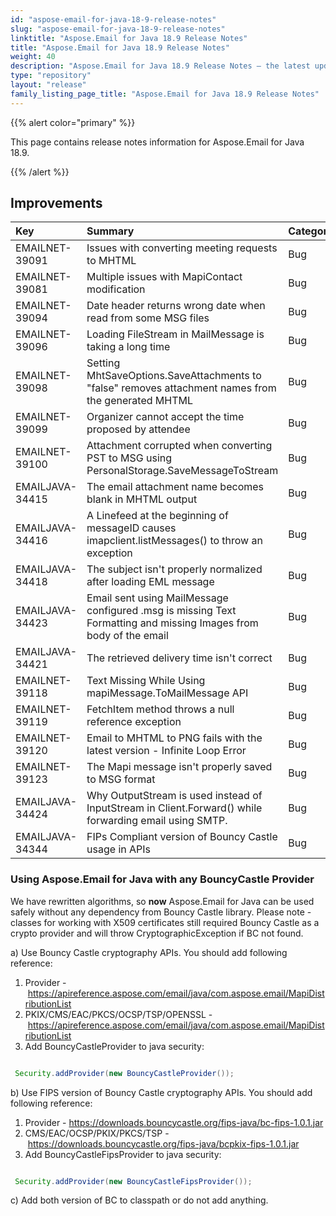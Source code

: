 ```yaml
---
id: "aspose-email-for-java-18-9-release-notes"
slug: "aspose-email-for-java-18-9-release-notes"
linktitle: "Aspose.Email for Java 18.9 Release Notes"
title: "Aspose.Email for Java 18.9 Release Notes"
weight: 40
description: "Aspose.Email for Java 18.9 Release Notes – the latest updates and fixes."
type: "repository"
layout: "release"
family_listing_page_title: "Aspose.Email for Java 18.9 Release Notes"
---
```


{{% alert color="primary" %}} 

This page contains release notes information for Aspose.Email for Java 18.9. 

{{% /alert %}} 
## **Improvements**


|**Key**|**Summary**|**Category**|
| :- | :- | :- |
|EMAILNET-39091 |Issues with converting meeting requests to MHTML|Bug|
|EMAILNET-39081|Multiple issues with MapiContact modification|Bug|
|EMAILNET-39094 |Date header returns wrong date when read from some MSG files|Bug|
|EMAILNET-39096 |Loading FileStream in MailMessage is taking a long time|Bug|
|EMAILNET-39098 |Setting MhtSaveOptions.SaveAttachments to "false" removes attachment names from the generated MHTML|Bug|
|EMAILNET-39099|Organizer cannot accept the time proposed by attendee|Bug|
|EMAILNET-39100|Attachment corrupted when converting PST to MSG using PersonalStorage.SaveMessageToStream|Bug|
|EMAILJAVA-34415|The email attachment name becomes blank in MHTML output|Bug|
|EMAILJAVA-34416|A Linefeed at the beginning of messageID causes imapclient.listMessages() to throw an exception|Bug|
|EMAILJAVA-34418|The subject isn't properly normalized after loading EML message|Bug|
|EMAILJAVA-34423|Email sent using MailMessage configured .msg is missing Text Formatting and missing Images from body of the email|Bug|
|EMAILJAVA-34421|The retrieved delivery time isn't correct|Bug|
|EMAILNET-39118|Text Missing While Using mapiMessage.ToMailMessage API|Bug|
|EMAILNET-39119|FetchItem method throws a null reference exception|Bug|
|EMAILNET-39120|Email to MHTML to PNG fails with the latest version - Infinite Loop Error|Bug|
|EMAILNET-39123|The Mapi message isn't properly saved to MSG format|Bug|
|EMAILJAVA-34424|Why OutputStream is used instead of InputStream in Client.Forward() while forwarding email using SMTP.|Bug|
|EMAILJAVA-34344|FIPs Compliant version of Bouncy Castle usage in APIs|Bug|


### **Using Aspose.Email for Java with any BouncyCastle Provider**
We have rewritten algorithms, so **now** Aspose.Email for Java can be used safely without any dependency from Bouncy Castle library. Please note - classes for working with X509 certificates still required Bouncy Castle as a crypto provider and will throw CryptographicException if BC not found.

a) Use Bouncy Castle cryptography APIs.
You should add following reference:

1. Provider - <https://apireference.aspose.com/email/java/com.aspose.email/MapiDistributionList>
1. PKIX/CMS/EAC/PKCS/OCSP/TSP/OPENSSL - <https://apireference.aspose.com/email/java/com.aspose.email/MapiDistributionList>
1. Add BouncyCastleProvider to java security:

``` java

 Security.addProvider(new BouncyCastleProvider());

```

b) Use FIPS version of Bouncy Castle cryptography APIs.
You should add following reference:

1. Provider - <https://downloads.bouncycastle.org/fips-java/bc-fips-1.0.1.jar>
1. CMS/EAC/OCSP/PKIX/PKCS/TSP - <https://downloads.bouncycastle.org/fips-java/bcpkix-fips-1.0.1.jar>
1. Add BouncyCastleFipsProvider to java security:

``` java

 Security.addProvider(new BouncyCastleFipsProvider());

```

c) Add both version of BC to classpath or do not add anything.
